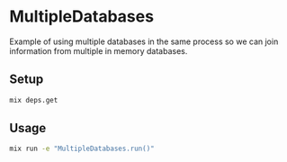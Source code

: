 # MultipleDatabases

Example of using multiple databases in the same process so we can join information from multiple in memory databases.

## Setup

```bash
mix deps.get

```

## Usage

```bash
mix run -e "MultipleDatabases.run()"
```
